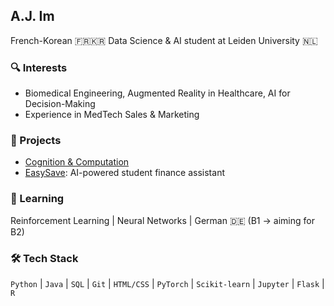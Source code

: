 ## A.J. Im

French-Korean 🇫🇷🇰🇷 Data Science & AI student at Leiden University 🇳🇱

### 🔍 Interests
- Biomedical Engineering, Augmented Reality in Healthcare, AI for Decision-Making  
- Experience in MedTech Sales & Marketing

### 🚀 Projects
- [Cognition & Computation](https://github.com/joonhaim/Cognition-and-Computation)  
- [EasySave](https://github.com/joonhaim/EasySave): AI-powered student finance assistant

### 🌱 Learning
Reinforcement Learning | Neural Networks | German 🇩🇪 (B1 → aiming for B2)

### 🛠 Tech Stack
`Python` | `Java` | `SQL` | `Git` | `HTML/CSS` | `PyTorch` | `Scikit-learn` | `Jupyter` | `Flask` | `R`
